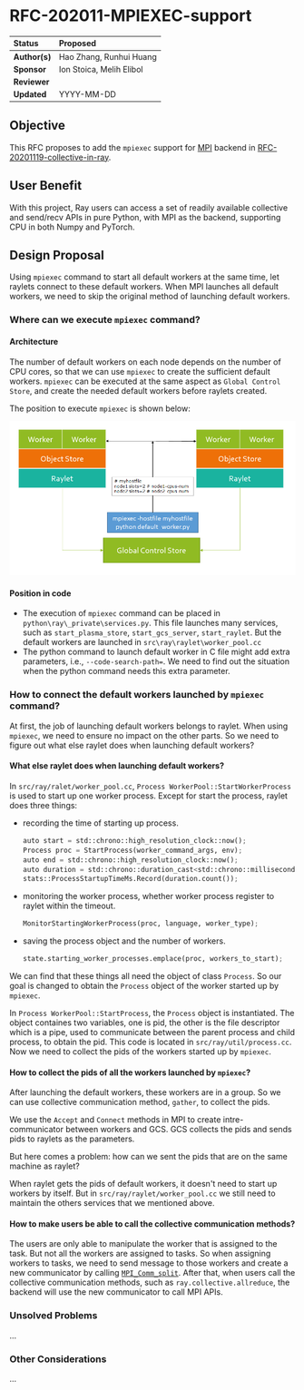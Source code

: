 # RFC-202011-MPIEXEC-support

| Status        | Proposed      |
:-------------- |:---------------------------------------------------- |
| **Author(s)** | Hao Zhang, Runhui Huang |
| **Sponsor**   | Ion Stoica, Melih Elibol                 |
| **Reviewer**  | |
| **Updated**   | YYYY-MM-DD                                           |


## Objective

This RFC proposes to add the `mpiexec` support for [MPI](https://github.com/mpi4py/mpi4py) backend in [RFC-20201119-collective-in-ray](https://github.com/ray-project/RFC/blob/main/rfc-20201119-collective-in-ray/20201119-collective-in-ray.md).


## User Benefit

With this project, Ray users can access a set of readily available collective and send/recv APIs in pure Python, with MPI as the backend, supporting CPU in both Numpy and PyTorch.


## Design Proposal

Using `mpiexec` command to start all default workers at the same time, let raylets connect to these default workers. When MPI launches all default workers, we need to skip the original method of launching default workers.

### Where can we execute `mpiexec` command?

#### Architecture

The number of default workers on each node depends on the number of CPU cores, so that we can use `mpiexec` to create the sufficient default workers. `mpiexec` can be executed at the same aspect as `Global Control Store`, and create the needed default workers before raylets created.

The position to execute `mpiexec` is shown below:

<p align="center"><img src="arch.jpg" width=600 /></p>

#### Position in code

- The execution of `mpiexec` command can be placed in `python\ray\_private\services.py`. This file launches many services, such as `start_plasma_store`, `start_gcs_server`, `start_raylet`. But the default workers are launched in `src\ray\raylet\worker_pool.cc`
- The python command to launch default worker in C file might add extra parameters, i.e., `--code-search-path=`. We need to find out the situation when the python command needs this extra parameter.

### How to connect the default workers launched by `mpiexec` command?

At first, the job of launching default workers belongs to raylet. When using `mpiexec`, we need to ensure no impact on the other parts. So we need to figure out what else raylet does when launching default workers?

#### What else raylet does when launching default workers?
In `src/ray/ralet/worker_pool.cc`, `Process WorkerPool::StartWorkerProcess` is used to start up one worker process. Except for start the process, raylet does three things:
- recording the time of starting up process.
    ```python
    auto start = std::chrono::high_resolution_clock::now();
    Process proc = StartProcess(worker_command_args, env);
    auto end = std::chrono::high_resolution_clock::now();
    auto duration = std::chrono::duration_cast<std::chrono::milliseconds>(end - start);
    stats::ProcessStartupTimeMs.Record(duration.count());
    ```
- monitoring the worker process, whether worker process register to raylet within the timeout.
    ```python
    MonitorStartingWorkerProcess(proc, language, worker_type);
    ```
- saving the process object and the number of workers.
    ```python
    state.starting_worker_processes.emplace(proc, workers_to_start);
    ```
We can find that these things all need the object of class `Process`. So our goal is changed to obtain the `Process` object of the worker started up by `mpiexec`.

In `Process WorkerPool::StartProcess`, the `Process` object is instantiated. The object containes two variables, one is pid, the other is the file descriptor which is a pipe, used to communicate between the parent process and child process, to obtain the pid. This code is located in `src/ray/util/process.cc`. Now we need to collect the pids of the workers started up by `mpiexec`.

#### How to collect the pids of all the workers launched by `mpiexec`?

After launching the default workers, these workers are in a group. So we can use collective communication method, `gather`, to collect the pids.

We use the `Accept` and `Connect` methods in MPI to create intre-communicator between workers and GCS. GCS collects the pids and sends pids to raylets as the parameters.

But here comes a problem: how can we sent the pids that are on the same machine as raylet?

When raylet gets the pids of default workers, it doesn't need to start up workers by itself. But in `src/ray/raylet/worker_pool.cc` we still need to maintain the others services that we mentioned above.

#### How to make users be able to call the collective communication methods?

The users are only able to manipulate the worker that is assigned to the task. But not all the workers are assigned to tasks. So when assigning workers to tasks, we need to send message to those workers and create a new communicator by calling [`MPI_Comm_split`](https://www.open-mpi.org/doc/v3.0/man3/MPI_Comm_split.3.php). After that, when users call the collective communication methods, such as `ray.collective.allreduce`, the backend will use the new communicator to call MPI APIs.


### Unsolved Problems

...

### Other Considerations

...

